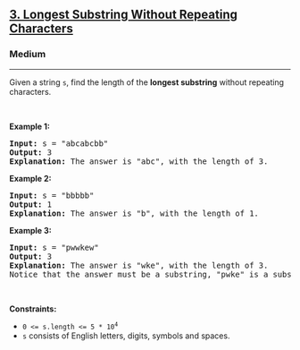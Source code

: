 <h2><a href="https://leetcode.com/problems/longest-substring-without-repeating-characters/">3. Longest Substring Without Repeating Characters</a></h2><h3>Medium</h3><hr><div><p>Given a string <code>s</code>, find the length of the <strong>longest substring</strong> without repeating characters.</p>

<p>&nbsp;</p>
<p><strong>Example 1:</strong></p>

<pre style="position: relative;"><strong>Input:</strong> s = "abcabcbb"
<strong>Output:</strong> 3
<strong>Explanation:</strong> The answer is "abc", with the length of 3.
<div class="open_grepper_editor" title="Edit &amp; Save To Grepper"></div></pre>

<p><strong>Example 2:</strong></p>

<pre style="position: relative;"><strong>Input:</strong> s = "bbbbb"
<strong>Output:</strong> 1
<strong>Explanation:</strong> The answer is "b", with the length of 1.
<div class="open_grepper_editor" title="Edit &amp; Save To Grepper"></div></pre>

<p><strong>Example 3:</strong></p>

<pre style="position: relative;"><strong>Input:</strong> s = "pwwkew"
<strong>Output:</strong> 3
<strong>Explanation:</strong> The answer is "wke", with the length of 3.
Notice that the answer must be a substring, "pwke" is a subsequence and not a substring.
<div class="open_grepper_editor" title="Edit &amp; Save To Grepper"></div></pre>

<p>&nbsp;</p>
<p><strong>Constraints:</strong></p>

<ul>
	<li><code>0 &lt;= s.length &lt;= 5 * 10<sup>4</sup></code></li>
	<li><code>s</code> consists of English letters, digits, symbols and spaces.</li>
</ul>
</div>